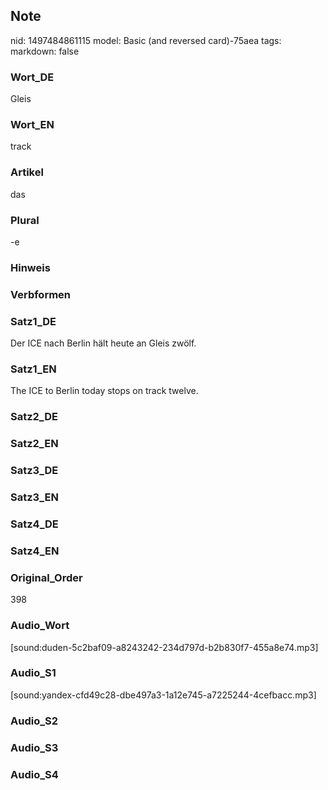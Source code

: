 ## Note
nid: 1497484861115
model: Basic (and reversed card)-75aea
tags: 
markdown: false

### Wort_DE
Gleis

### Wort_EN
track

### Artikel
das

### Plural
-e

### Hinweis


### Verbformen


### Satz1_DE
Der ICE nach Berlin hält heute an Gleis zwölf.

### Satz1_EN
The ICE to Berlin today stops on track twelve.

### Satz2_DE


### Satz2_EN


### Satz3_DE


### Satz3_EN


### Satz4_DE


### Satz4_EN


### Original_Order
398

### Audio_Wort
[sound:duden-5c2baf09-a8243242-234d797d-b2b830f7-455a8e74.mp3]

### Audio_S1
[sound:yandex-cfd49c28-dbe497a3-1a12e745-a7225244-4cefbacc.mp3]

### Audio_S2


### Audio_S3


### Audio_S4

